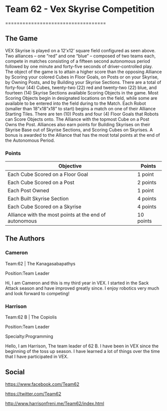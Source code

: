 # Team 62 - Vex Skyrise Competition
===================================

## The Game
VEX Skyrise is played on a 12’x12’ square field configured as seen above. Two alliances – one “red” and one “blue” – composed of two teams each, compete in matches consisting of a fifteen second autonomous period followed by one minute and forty-five seconds of driver-controlled play.
The object of the game is to attain a higher score than the opposing Alliance by Scoring your colored Cubes in Floor Goals, on Posts or on your Skyrise, by Owning Posts, and by Building your Skyrise Sections.
There are a total of forty-four (44) Cubes, twenty-two (22) red and twenty-two (22) blue, and fourteen (14) Skyrise Sections available Scoring Objects in the game. Most Scoring Objects begin in designated locations on the field, while some are available to be entered into the field during to the Match.
Each Robot (smaller than 18”x18”x18” to start) begins a match on one of their Alliance Starting Tiles. There are ten (10) Posts and four (4) Floor Goals that Robots can Score Objects onto. The Alliance with the topmost Cube on a Post Owns the Post. Alliances also earn points for Building Skyrises on their Skyrise Base out of Skyrise Sections, and Scoring Cubes on Skyrises. A bonus is awarded to the Alliance that has the most total points at the end of the Autonomous Period.

### Points
| Objective | Points | 
| --- | --- |
| Each Cube Scored on a Floor Goal | 1 point |
| Each Cube Scored on a Post | 2 points |
| Each Post Owned | 1 point |
| Each Built Skyrise Section | 4 points |
| Each Cube Scored on a Skyrise | 4 points |
| Alliance with the most points at the end of autonomous | 10 points |

## The Authors
### Cameron

Team:62 | The Kanagasabapathys

Position:Team Leader

Hi, I am Cameron and this is my third year in VEX. I started in the Sack Attack season and have improved greatly since. I enjoy robotics very much and look forward to competing!

### Harrison

Team:62 B | The Copiolis

Position:Team Leader

Specialty:Programming

Hello, I am Harrison, The team leader of 62 B. I have been in VEX since the beginning of the toss up season. I have learned a lot of things over the time that I have participated in VEX.

## Social
https://www.facebook.com/Team62

https://twitter.com/Team62

http://www.harrisonfreni.me/Team62/index.html
